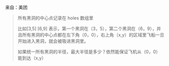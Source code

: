 来自：美团

> 所有黑洞的中心点记录在 holes 数组里
>
> 比如[3,5] [6,9] 表示，第一个黑洞在（3，5），第二个黑洞在（6，9），并且所有黑洞的中心点都在左下角（0，0），右上角（x,y）的区域里飞船一旦开始进入黑洞，就会被吸进黑洞里。
>
> 如果统一所有黑洞的半径，最大半径是多少？依然能保证飞机从（0，0）能到达（x,y）

 